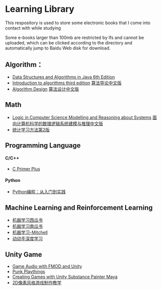 # Learning Library
This respository is used to store some electronic books that I come into contact with while studying

Some e-books larger than 100mb are restricted by lfs and cannot be uploaded, which can be clicked according to the directory and automatically jump to Baidu Web disk for download.

## Algorithm：
- [Data Structures and Algorithms in Java 6th Edition](Library/algorithm/Data-Structures-and-Algorithms-in-Java-6th-Edition.pdf)
- [Introduction to algorithms third edition](Library/algorithm/introduction_to_algorithms_third_edition_en.pdf) [算法导论中文版](https://pan.baidu.com/s/1fMJ-v2fVpGuMp0VcCKENjg?pwd=wssb )
- [Algorithm Design](Library/algorithm/Algorithm_design.pdf) [算法设计中文版](Library/algorithm/算法设计.pdf)
  
## Math
- [Logic in Computer Science Modelling and Reasoning about Systems](Library/math/Logic_in_Computer_Science_Modelling_and_Reasoning_about_Systems.pdf) [面向计算机科学的数理逻辑系统建模与推理中文版](Library/math/面向计算机科学的数理逻辑系统建模与推理.pdf)
- [统计学习方法第2版](https://pan.baidu.com/s/1Se9XqG6MguXAIU7CzkB6_g?pwd=wssb)

## Programming Language
#### C/C++
- [C Primer Plus](Library/programmingLanguage/C_Primer_Plus.pdf)
#### Python
- [Python编程：从入门到实践](Library/programmingLanguage/Python编程：从入门到实践.pdf)

## Machine Learning and Reinforcement Learning
- [机器学习西瓜书](Library/machinereinforcementLearning/周志华-机器学习-西瓜书.pdf)
- [机器学习南瓜书](Library/machinereinforcementLearning/机器学习-南瓜书.pdf)
- [机器学习-Mitchell](Library/machinereinforcementLearning/机器学习-Mitchell-中文-清晰版.pdf)
- [动动手深度学习](Library/machinereinforcementLearning/动手学深度学习v2-李沐.pdf)

## Unity Game
- [Game Audio with FMOD and Unity](Library/unityGame/Game_Audio_with_FMOD_and_Unity.pdf)
- [Punk Playthings](Library/unityGame/Punk_Playthings.pdf)
- [Creating Games with Unity Substance Painter Maya](https://pan.baidu.com/s/1ryoy-wl2TNuRNVM3HQjDKA?pwd=wssb)
- [2D像素风格游戏制作教学](Library/unityGame/Unity_2D像素风格游戏制作教学.pdf)